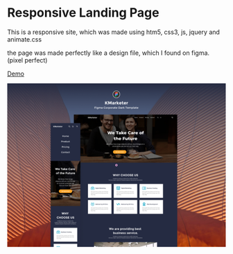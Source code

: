 # Responsive Landing Page
This is a responsive site, which was made using htm5, css3, js, jquery and animate.css

the page was made perfectly like a design file, which I found on figma. (pixel perfect)

[Demo](https://andrewcrescencio.github.io/ResponsiveLandingPage/)

![Landingpage Thumbnail](./landingpage-thumbnail.png)

